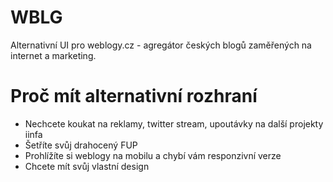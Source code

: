 WBLG
====

Alternativní UI pro weblogy.cz - agregátor českých blogů zaměřených na internet a marketing.

Proč mít alternativní rozhraní
====
- Nechcete koukat na reklamy, twitter stream, upoutávky na další projekty iinfa
- Šetříte svůj drahocený FUP
- Prohlížíte si weblogy na mobilu a chybí vám responzivní verze
- Chcete mít svůj vlastní design

